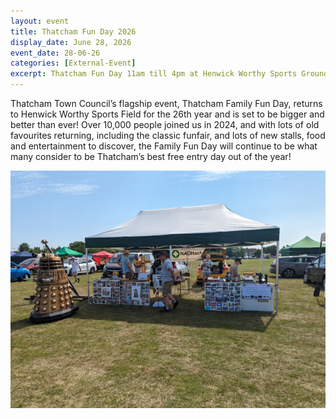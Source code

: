 ```yaml
---
layout: event
title: Thatcham Fun Day 2026
display_date: June 28, 2026
event_date: 28-06-26
categories: [External-Event]
excerpt: Thatcham Fun Day 11am till 4pm at Henwick Worthy Sports Ground 
---
```


Thatcham Town Council’s flagship event, Thatcham Family Fun Day, returns to Henwick Worthy Sports Field for the 26th year and is set to be bigger and better than ever! Over 10,000 people joined us in 2024, and with lots of old favourites returning, including the classic funfair, and lots of new stalls, food and entertainment to discover, the Family Fun Day will continue to be what many consider to be Thatcham’s best free entry day out of the year!

![](/images/family-fun-23.png)
